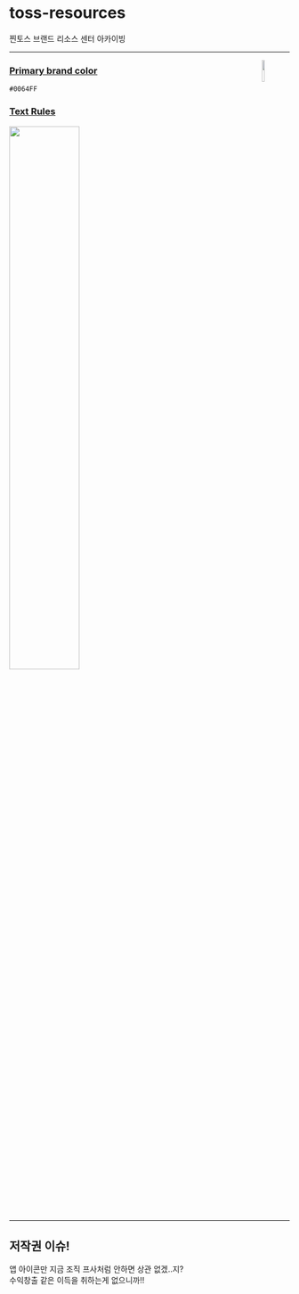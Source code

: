 # toss-resources

찐토스 브랜드 리소스 센터 아카이빙

---

<img src="https://user-images.githubusercontent.com/40740128/149644842-364e6be4-2cfd-49e3-a97b-969b209e50fc.png" width="10%" align="right" />

### [Primary brand color](https://brand.toss.im/color)

`#0064FF`

### [Text Rules](https://brand.toss.im/textrules)

<img src="https://user-images.githubusercontent.com/40740128/149644817-3dce914a-8746-4e51-80d9-9c4affb5c772.png" width="50%" />

---

## 저작권 이슈!

앱 아이콘만 지금 조직 프사처럼 안하면 상관 없겠..지?<br/>수익창출 같은 이득을 취하는게 없으니까!!
